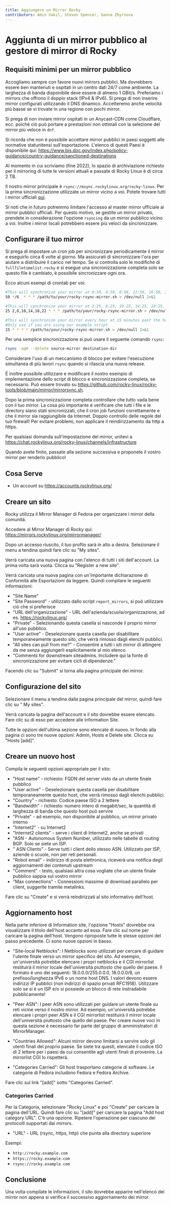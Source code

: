 ```yaml
---
title: Aggiungere un Mirror Rocky
contributors: Amin Vakil, Steven Spencer, Ganna Zhyrnova
---
```


# Aggiunta di un mirror pubblico al gestore di mirror di Rocky

## Requisiti minimi per un mirror pubblico

Accogliamo sempre con favore nuovi mirrors pubblici. Ma dovrebbero essere ben mantenuti e ospitati in un centro dati 24/7 come ambiente. La larghezza di banda disponibile deve essere di almeno 1 GBit/s. Preferiamo i mirrors che offrono il doppio stack (IPv4 & IPv6). Si prega di non inserire mirror configurati utilizzando il DNS dinamico. Accetteremo anche velocità più basse se vi trovate in una regione con pochi mirror.

Si prega di non inviare mirror ospitati in un Anycast-CDN come Cloudflare, ecc. poiché ciò può portare a prestazioni non ottimali con la selezione del mirror più veloce in `dnf`.

Si ricorda che non è possibile accettare mirror pubblici in paesi soggetti alle normative statunitensi sull'esportazione. L'elenco di questi Paesi è disponibile qui: <https://www.bis.doc.gov/index.php/policy-guidance/country-guidance/sanctioned-destinations>

Al momento in cui scriviamo (fine 2022), lo spazio di archiviazione richiesto per il mirroring di tutte le versioni attuali e passate di Rocky Linux è di circa 2 TB.

Il nostro mirror principale è `rsync://msync.rockylinux.org/rocky-linux`. Per la prima sincronizzazione utilizzate un mirror vicino a voi. Potete trovare tutti i mirror ufficiali [qui](https://mirrors.rockylinux.org).

Si noti che in futuro potremmo limitare l'accesso al master mirror ufficiale ai mirror pubblici ufficiali. Per questo motivo, se gestite un mirror privato, prendete in considerazione l'opzione `rsyncing` da un mirror pubblico vicino a voi. Inoltre i mirror locali potrebbero essere più veloci da sincronizzare.

## Configurare il tuo mirror

Si prega di impostare un cron job per sincronizzare periodicamente il mirror e eseguirlo circa 6 volte al giorno. Ma assicurati di sincronizzare l'ora per aiutare a distribuire il carico nel tempo. Se si controlla solo le modifiche di `fullfiletimelist-rocky` e si esegue una sincronizzazione completa solo se questo file è cambiato, è possibile sincronizzare ogni ora.

Ecco alcuni esempi di crontab per voi:

```bash
#This will synchronize your mirror at 0:50, 4:50, 8:50, 12:50, 16:50, 20:50
50 */6  * * * /path/to/your/rocky-rsync-mirror.sh > /dev/null 2>&1

#This will synchronize your mirror at 2:25, 6:25, 10:25, 14:25, 18:25, 22:25
25 2,6,10,14,18,22 * * * /path/to/your/rocky-rsync-mirror.sh > /dev/null 2>&1

#This will synchronize your mirror every hour at 15 minutes past the hour.
#Only use if you are using our example script
15 * * * * /path/to/your/rocky-rsync-mirror.sh > /dev/null 2>&1
```

Per una semplice sincronizzazione si può usare il seguente comando `rsync`:

```bash
rsync -aqH --delete source-mirror destination-dir
```

Considerare l'uso di un meccanismo di blocco per evitare l'esecuzione simultanea di più lavori `rsync` quando si rilascia una nuova release.

È inoltre possibile utilizzare e modificare il nostro esempio di implementazione dello script di blocco e sincronizzazione completa, se necessario. Può essere trovato su <https://github.com/rocky-linux/rocky-tools/blob/main/mirror/mirrorsync.sh>.

Dopo la prima sincronizzazione completa controllare che tutto vada bene con il tuo mirror. La cosa più importante è verificare che tutti i file e le directory siano stati sincronizzati, che il cron job funzioni correttamente e che il mirror sia raggiungibile da Internet. Doppio controllo delle regole del tuo firewall! Per evitare problemi, non applicare il reindirizzamento da http a https.

Per qualsiasi domanda sull'impostazione del mirror, unitevi a <https://chat.rockylinux.org/rocky-linux/channels/infrastructure>

Quando avete finito, passate alla sezione successiva e proponete il vostro mirror per renderlo pubblico!

## Cosa Serve

- Un account su <https://accounts.rockylinux.org/>

## Creare un sito

Rocky utilizza il Mirror Manager di Fedora per organizzare i mirror della comunità.

Accedere al Mirror Manager di Rocky qui: <https://mirrors.rockylinux.org/mirrormanager/>

Dopo un accesso riuscito, il tuo profilo sarà in alto a destra. Selezionare il menu a tendina quindi fare clic su "My sites".

Verrà caricata una nuova pagina con l'elenco di tutti i siti dell'account. La prima volta sarà vuota. Clicca su "Register a new site".

Verrà caricata una nuova pagina con un'importante dichiarazione di Conformità alle Esportazioni da leggere. Quindi compilare le seguenti informazioni:

- "Site Name"
- "Site Password" - utilizzato dallo script `report_mirrors`, si può utilizzare ciò che si preferisce
- "URL dell'organizzazione" - URL dell'azienda/scuola/organizzazione, ad es. <https://rockylinux.org/>
- "Private" - Selezionando questa casella si nasconde il proprio mirror all'uso pubblico.
- "User active" - Deselezionare questa casella per disabilitare temporaneamente questo sito, che verrà rimosso dagli elenchi pubblici.
- "All sites can pull from me?" - Consentire a tutti i siti mirror di attingere da me senza aggiungerli esplicitamente al mio elenco.
- "Comments for downstream siteadmins. Includere qui la fonte di sincronizzazione per evitare cicli di dipendenze."

Facendo clic su "Submit" si torna alla pagina principale dei mirror.

## Configurazione del sito

Selezionare il menu a tendina dalla pagina principale del mirror, quindi fare clic su " My sites".

Verrà caricata la pagina dell'account e il sito dovrebbe essere elencato. Fare clic su di esso per accedere alle Information Site.

Tutte le opzioni dell'ultima sezione sono elencate di nuovo. In fondo alla pagina ci sono tre nuove opzioni: Admin, Hosts e Delete site. Clicca su "Hosts [add]".

## Creare un nuovo host

Compila le seguenti opzioni appropriate per il sito:

- "Host name" - richiesto: FQDN del server visto da un utente finale pubblico
- "User active" - Deselezionare questa casella per disabilitare temporaneamente questo host, che verrà rimosso dagli elenchi pubblici.
- "Country" - richiesto: Codice paese ISO a 2 lettere
- "Bandwidth" - richiesto: numero intero di megabit/sec, la quantità di larghezza di banda che questo host può servire
- "Private" - ad esempio, non disponibile al pubblico, un mirror privato interno
- "Internet2" - su Internet2
- "Internet2 clients" - serve i client di Internet2, anche se privati
- "ASN - Autonomous System Number, utilizzato nelle tabelle di routing BGP. Solo se siete un ISP.
- " ASN Clients" - Serve tutti i client dello stesso ASN. Utilizzato per ISP, aziende o scuole, non per reti personali.
- "Robot email" - indirizzo di posta elettronica, riceverà una notifica degli aggiornamenti dei contenuti upstream
- "Comment" - testo, qualsiasi altra cosa vogliate che un utente finale pubblico sappia sul vostro mirror
- "Max connections" - Connessioni massime di download parallelo per client, suggerite tramite metalinks.

Fare clic su "Create" e si verrà reindirizzati al sito informativo dell'host.

## Aggiornamento host

Nella parte inferiore di Information site, l'opzione "Hosts" dovrebbe ora visualizzare il titolo dell'host accanto ad essa. Fare clic sul nome per caricare la pagina dell'host. Vengono riproposte tutte le stesse opzioni del passo precedente. Ci sono nuove opzioni in basso.

- "Site-local Netblocks":  I Netblocks sono utilizzati per cercare di guidare l'utente finale verso un mirror specifico del sito. Ad esempio, un'università potrebbe elencare i propri netblocks e il CGI mirrorlist restituirà il mirror locale dell'università piuttosto che quello del paese. Il formato è uno dei seguenti: 18.0.0.0/255.0.0.0, 18.0.0.0/8, un prefisso/lunghezza IPv6 o un nome host DNS. I valori devono essere indirizzi IP pubblici (non indirizzi di spazio privati RFC1918). Utilizzare solo se si è un ISP e/o si possiede un blocco di rete instradabile pubblicamente!

- "Peer ASN":  I peer ASN sono utilizzati per guidare un utente finale su reti vicine verso il nostro mirror. Ad esempio, un'università potrebbe elencare i propri peer ASN e il CGI mirrorlist restituirà il mirror locale dell'università piuttosto che quello del paese. Per creare nuove voci in questa sezione è necessario far parte del gruppo di amministratori di MirrorManager.

- "Countries Allowed":  Alcuni mirror devono limitarsi a servire solo gli utenti finali del proprio paese. Se siete tra questi, elencate il codice ISO di 2 lettere per i paesi da cui consentite agli utenti finali di provenire. La mirrorlist CGI lo rispetterà.

- "Categories Carried":  Gli host trasportano categorie di software. Le categorie di Fedora includono Fedora e Fedora Archive.

Fare clic sul link "[add]" sotto "Categories Carried".

### Categories Carried

Per la Categoria, selezionare "Rocky Linux" e poi "Create" per caricare la pagina dell'URL. Quindi fare clic su "[add]" per caricare la pagina "Add host category URL". C'è una opzione. Ripetere l'operazione per ciascuno dei protocolli supportati dai mirrors.

- "URL" - URL (rsync, https, http) che punta alla directory superiore

Esempi:

- `http://rocky.example.com`
- `https://rocky.example.com`
- `rsync://rocky.example.com`

## Conclusione

Una volta compilate le informazioni, il sito dovrebbe apparire nell'elenco dei mirror non appena si verifica il successivo aggiornamento dei mirror.
